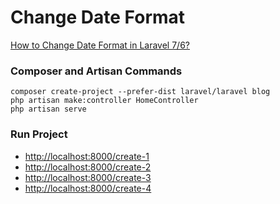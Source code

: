 # Change Date Format

[How to Change Date Format in Laravel 7/6?](https://www.itsolutionstuff.com/post/how-to-change-date-format-in-laravel-6example.html)

### Composer and Artisan Commands
```shell script
composer create-project --prefer-dist laravel/laravel blog
php artisan make:controller HomeController
php artisan serve
```

### Run Project
* [http://localhost:8000/create-1](http://localhost:8000/create-1)
* [http://localhost:8000/create-2](http://localhost:8000/create-2)
* [http://localhost:8000/create-3](http://localhost:8000/create-3)
* [http://localhost:8000/create-4](http://localhost:8000/create-4)
